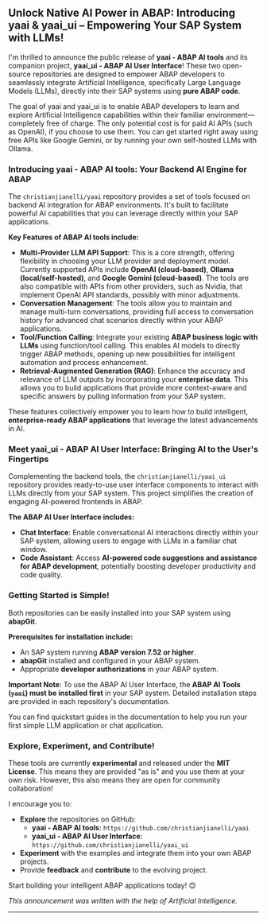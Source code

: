 ## **Unlock Native AI Power in ABAP: Introducing yaai & yaai_ui – Empowering Your SAP System with LLMs!**

I'm thrilled to announce the public release of **yaai - ABAP AI tools** and its companion project, **yaai_ui - ABAP AI User Interface**! These two open-source repositories are designed to empower ABAP developers to seamlessly integrate Artificial Intelligence, specifically Large Language Models (LLMs), directly into their SAP systems using **pure ABAP code**.

The goal of yaai and yaai_ui is to enable ABAP developers to learn and explore Artificial Intelligence capabilities within their familiar environment—completely free of charge. The only potential cost is for paid AI APIs (such as OpenAI), if you choose to use them. You can get started right away using free APIs like Google Gemini, or by running your own self-hosted LLMs with Ollama.

### **Introducing yaai - ABAP AI tools: Your Backend AI Engine for ABAP**

The `christianjianelli/yaai` repository provides a set of tools focused on backend AI integration for ABAP environments. It's built to facilitate powerful AI capabilities that you can leverage directly within your SAP applications.

**Key Features of ABAP AI tools include:**

*   **Multi-Provider LLM API Support**: This is a core strength, offering flexibility in choosing your LLM provider and deployment model. Currently supported APIs include **OpenAI (cloud-based)**, **Ollama (local/self-hosted)**, and **Google Gemini (cloud-based)**. The tools are also compatible with APIs from other providers, such as Nvidia, that implement OpenAI API standards, possibly with minor adjustments.
*   **Conversation Management**: The tools allow you to maintain and manage multi-turn conversations, providing full access to conversation history for advanced chat scenarios directly within your ABAP applications.
*   **Tool/Function Calling**: Integrate your existing **ABAP business logic with LLMs** using function/tool calling. This enables AI models to directly trigger ABAP methods, opening up new possibilities for intelligent automation and process enhancement.
*   **Retrieval-Augmented Generation (RAG)**: Enhance the accuracy and relevance of LLM outputs by incorporating your **enterprise data**. This allows you to build applications that provide more context-aware and specific answers by pulling information from your SAP system.

These features collectively empower you to learn how to build intelligent, **enterprise-ready ABAP applications** that leverage the latest advancements in AI.

### **Meet yaai_ui - ABAP AI User Interface: Bringing AI to the User's Fingertips**

Complementing the backend tools, the `christianjianelli/yaai_ui` repository provides ready-to-use user interface components to interact with LLMs directly from your SAP system. This project simplifies the creation of engaging AI-powered frontends in ABAP.

**The ABAP AI User Interface includes:**

*   **Chat Interface**: Enable conversational AI interactions directly within your SAP system, allowing users to engage with LLMs in a familiar chat window. 
*   **Code Assistant**: Access **AI-powered code suggestions and assistance for ABAP development**, potentially boosting developer productivity and code quality.

### **Getting Started is Simple!**

Both repositories can be easily installed into your SAP system using **abapGit**.

**Prerequisites for installation include:**

*   An SAP system running **ABAP version 7.52 or higher**.
*   **abapGit** installed and configured in your ABAP system.
*   Appropriate **developer authorizations** in your ABAP system.

**Important Note**: To use the ABAP AI User Interface, the **ABAP AI Tools (`yaai`) must be installed first** in your SAP system. Detailed installation steps are provided in each repository's documentation.

You can find quickstart guides in the documentation to help you run your first simple LLM application or chat application.

### **Explore, Experiment, and Contribute!**

These tools are currently **experimental** and released under the **MIT License**. This means they are provided "as is" and you use them at your own risk. However, this also means they are open for community collaboration!

I encourage you to:

*   **Explore** the repositories on GitHub:
    *   **yaai - ABAP AI tools**: `https://github.com/christianjianelli/yaai`
    *   **yaai_ui - ABAP AI User Interface**: `https://github.com/christianjianelli/yaai_ui`
*   **Experiment** with the examples and integrate them into your own ABAP projects.
*   Provide **feedback** and **contribute** to the evolving project.

Start building your intelligent ABAP applications today! 😊

*This announcement was written with the help of Artificial Intelligence.*

---